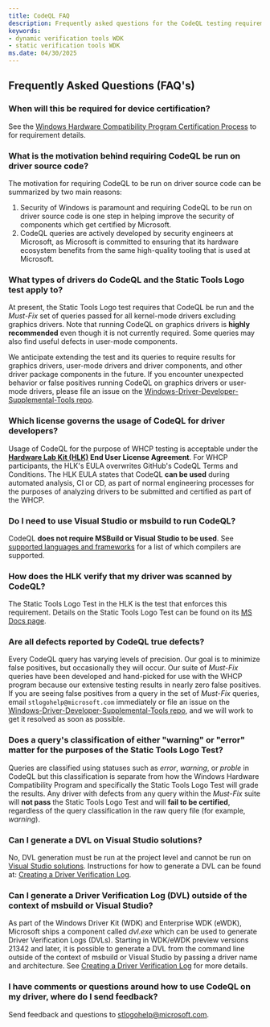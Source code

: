 ```yaml
---
title: CodeQL FAQ
description: Frequently asked questions for the CodeQL testing requirements for the Windows Hardware Compatibility Program.
keywords:
- dynamic verification tools WDK
- static verification tools WDK
ms.date: 04/30/2025
---
```


## Frequently Asked Questions (FAQ's)

### When will this be required for device certification?

See the [Windows Hardware Compatibility Program Certification Process](/windows-hardware/design/compatibility/whcp-certification-process) to for requirement details.

### What is the motivation behind requiring CodeQL be run on driver source code?

The motivation for requiring CodeQL to be run on driver source code can be summarized by two main reasons:

1. Security of Windows is paramount and requiring CodeQL to be run on driver source code is one step in helping improve the security of components which get certified by Microsoft.
1. CodeQL queries are actively developed by security engineers at Microsoft, as Microsoft is committed to ensuring that its hardware ecosystem benefits from the same high-quality tooling that is used at Microsoft.

### What types of drivers do CodeQL and the Static Tools Logo test apply to?

At present, the Static Tools Logo test requires that CodeQL be run and the *Must-Fix* set of queries passed for all kernel-mode drivers excluding graphics drivers. Note that running CodeQL on graphics drivers is **highly recommended** even though it is not currently required. Some queries may also find useful defects in user-mode components.

We anticipate extending the test and its queries to require results for graphics drivers, user-mode drivers and driver components, and other driver package components in the future. If you encounter unexpected behavior or false positives running CodeQL on graphics drivers or user-mode drivers, please file an issue on the [Windows-Driver-Developer-Supplemental-Tools repo](https://github.com/microsoft/Windows-Driver-Developer-Supplemental-Tools).

### Which license governs the usage of CodeQL for driver developers?

Usage of CodeQL for the purpose of WHCP testing is acceptable under the **[Hardware Lab Kit (HLK)](/windows-hardware/test/hlk/) End User License Agreement**. For WHCP participants, the HLK's EULA overwrites GitHub's CodeQL Terms and Conditions. The HLK EULA states that CodeQL **can be used** during automated analysis, CI or CD, as part of normal engineering processes for the purposes of analyzing drivers to be submitted and certified as part of the WHCP.

### Do I need to use Visual Studio or msbuild to run CodeQL?

CodeQL **does not require MSBuild or Visual Studio to be used**. See [supported languages and frameworks](https://codeql.github.com/docs/codeql-overview/supported-languages-and-frameworks/) for a list of which compilers are supported.

### How does the HLK verify that my driver was scanned by CodeQL?

The Static Tools Logo Test in the HLK is the test that enforces this requirement. Details on the Static Tools Logo Test can be found on its [MS Docs page](/windows-hardware/test/hlk/testref/6ab6df93-423c-4af6-ad48-8ea1049155ae).

### Are all defects reported by CodeQL true defects?

Every CodeQL query has varying levels of precision. Our goal is to minimize false positives, but occasionally they will occur. Our suite of *Must-Fix*  queries have been developed and hand-picked for use with the WHCP program because our extensive testing results in nearly zero false positives. If you are seeing false positives from a query in the set of *Must-Fix*  queries, email `stlogohelp@microsoft.com` immediately or file an issue on the [Windows-Driver-Developer-Supplemental-Tools repo](https://github.com/microsoft/Windows-Driver-Developer-Supplemental-Tools/issues), and we will work to get it resolved as soon as possible.

### Does a query's classification of either "warning" or "error" matter for the purposes of the Static Tools Logo Test?

Queries are classified using statuses such as *error*, *warning*, or *proble* in CodeQL but this classification is separate from how the Windows Hardware Compatibility Program and specifically the Static Tools Logo Test will grade the results. Any driver with defects from any query within the *Must-Fix*  suite will **not pass** the Static Tools Logo Test and will **fail to be certified**, regardless of the query classification in the raw query file (for example, *warning*).

### Can I generate a DVL on Visual Studio solutions?

No, DVL generation must be run at the project level and cannot be run on [Visual Studio solutions](/visualstudio/get-started/tutorial-projects-solutions). Instructions for how to generate a DVL can be found at: [Creating a Driver Verification Log](../develop/creating-a-driver-verification-log.md).

### Can I generate a Driver Verification Log (DVL) outside of the context of msbuild or Visual Studio?

As part of the Windows Driver Kit (WDK) and Enterprise WDK (eWDK), Microsoft ships a component called *dvl.exe* which can be used to generate Driver Verification Logs (DVLs). Starting in WDK/eWDK preview versions 21342 and later, it is possible to generate a DVL from the command line outside of the context of msbuild or Visual Studio by passing a driver name and architecture. See [Creating a Driver Verification Log](../develop/creating-a-driver-verification-log.md) for more details.

### I have comments or questions around how to use CodeQL on my driver, where do I send feedback?

Send feedback and questions to [stlogohelp@microsoft.com](mailto:stlogohelp@microsoft.com). 
